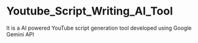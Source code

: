 # Youtube_Script_Writing_AI_Tool
It is a  AI powered YouTube script generation tool developed using Google Gemini API
